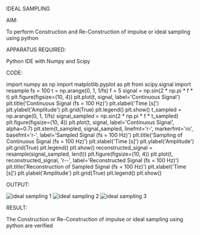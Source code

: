 IDEAL SAMPLING

AIM:

To perform Construction and Re-Construction of impulse or ideal sampling using python

APPARATUS REQUIRED:

Python IDE with Numpy and Scipy

CODE:

import numpy as np
import matplotlib.pyplot as plt
from scipy.signal import resample
fs = 100
t = np.arange(0, 1, 1/fs) 
f = 5
signal = np.sin(2 * np.pi * f * t)
plt.figure(figsize=(10, 4))
plt.plot(t, signal, label='Continuous Signal')
plt.title('Continuous Signal (fs = 100 Hz)')
plt.xlabel('Time [s]')
plt.ylabel('Amplitude')
plt.grid(True)
plt.legend()
plt.show()
t_sampled = np.arange(0, 1, 1/fs)
signal_sampled = np.sin(2 * np.pi * f * t_sampled)
plt.figure(figsize=(10, 4))
plt.plot(t, signal, label='Continuous Signal', alpha=0.7)
plt.stem(t_sampled, signal_sampled, linefmt='r-', markerfmt='ro', basefmt='r-', label='Sampled Signal (fs = 100 Hz)')
plt.title('Sampling of Continuous Signal (fs = 100 Hz)')
plt.xlabel('Time [s]')
plt.ylabel('Amplitude')
plt.grid(True)
plt.legend()
plt.show()
reconstructed_signal = resample(signal_sampled, len(t))
plt.figure(figsize=(10, 4))
plt.plot(t, reconstructed_signal, 'r--', label='Reconstructed Signal (fs = 100 Hz)')
plt.title('Reconstruction of Sampled Signal (fs = 100 Hz)')
plt.xlabel('Time [s]')
plt.ylabel('Amplitude')
plt.grid(True)
plt.legend()
plt.show()

OUTPUT:

![ideal sampling 1](https://github.com/user-attachments/assets/601cf20a-75f3-4149-873e-90f9ee08e4f2)
![ideal sampling 2](https://github.com/user-attachments/assets/45344ff9-4877-4bfa-8abb-1109a86900c8)
![ideal sampling 3](https://github.com/user-attachments/assets/995c1f15-d04c-411e-8cae-bb98b5e359bd)

RESULT:

The Construction or Re-Construction of impulse or ideal sampling using python are verified
